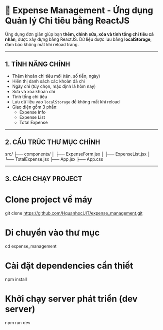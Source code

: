 # 💸 Expense Management - Ứng dụng Quản lý Chi tiêu bằng ReactJS

Ứng dụng đơn giản giúp bạn **thêm, chỉnh sửa, xóa và tính tổng chi tiêu cá nhân**, được xây dựng bằng ReactJS. Dữ liệu được lưu bằng **localStorage**, đảm bảo không mất khi reload trang.

---

## 1. TÍNH NĂNG CHÍNH

- Thêm khoản chi tiêu mới (tên, số tiền, ngày)
- Hiển thị danh sách các khoản đã chi
- Ngày chi (tùy chọn, mặc định là hôm nay)
- Sửa và xóa khoản chi
- Tính tổng chi tiêu
- Lưu dữ liệu vào `localStorage` để không mất khi reload
- Giao diện gồm 3 phần:
   + Expense Info
   + Expense List
   + Total Expense

---

## 2. CẤU TRÚC THƯ MỤC CHÍNH

src/
├── components/
│ ├── ExpenseForm.jsx
│ ├── ExpenseList.jsx
│ └── TotalExpense.jsx
├── App.jsx
├── App.css


---

## 3. CÁCH CHẠY PROJECT

# Clone project về máy
git clone https://github.com/HquanhocUIT/expense_management.git

# Di chuyển vào thư mục 
cd expense_management

# Cài đặt dependencies cần thiết
npm install

# Khởi chạy server phát triển (dev server)
npm run dev
